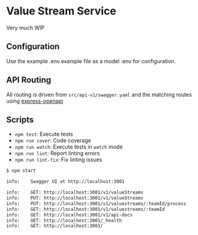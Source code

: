 # Value Stream Service

Very much WIP

## Configuration

Use the example .env.example file as a model .env for configuration.

## API Routing

All routing is driven from `src/api-v1/swagger.yaml` and the matching routes using [express-openapi](https://www.npmjs.com/package/express-openapi) 

## Scripts

- `npm test`: Execute tests
- `npm run cover`: Code coverage
- `npm run watch`: Execute tests in `watch` mode
- `npm run lint`: Report linting errors
- `npm run lint-fix`: Fix linting issues

```bash
$ npm start

info:    Swagger UI at http://localhost:3001

info:    GET: http://localhost:3001/v1/valueStreams
info:    PUT: http://localhost:3001/v1/valueStreams
info:    PUT: http://localhost:3001/v1/valuestreams/:teamId/process
info:    GET: http://localhost:3001/v1/valuestreams/:teamId
info:    GET: http://localhost:3001/v1/api-docs
info:    GET: http://localhost:3001/_health
info:    GET: http://localhost:3001/
```
